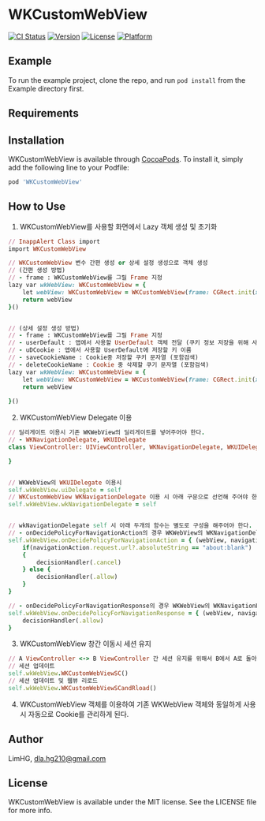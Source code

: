 # WKCustomWebView

[![CI Status](https://img.shields.io/travis/LimHG/WKCustomWebView.svg?style=flat)](https://travis-ci.org/LimHG/WKCustomWebView)
[![Version](https://img.shields.io/cocoapods/v/WKCustomWebView.svg?style=flat)](https://cocoapods.org/pods/WKCustomWebView)
[![License](https://img.shields.io/cocoapods/l/WKCustomWebView.svg?style=flat)](https://cocoapods.org/pods/WKCustomWebView)
[![Platform](https://img.shields.io/cocoapods/p/WKCustomWebView.svg?style=flat)](https://cocoapods.org/pods/WKCustomWebView)

## Example

To run the example project, clone the repo, and run `pod install` from the Example directory first.

## Requirements

## Installation

WKCustomWebView is available through [CocoaPods](https://cocoapods.org). To install
it, simply add the following line to your Podfile:

```ruby
pod 'WKCustomWebView'
```

## How to Use

1. WKCustomWebView를 사용할 화면에서 Lazy 객체 생성 및 초기화
```ruby
// InappAlert Class import
import WKCustomWebView

// WKCustomWebView 변수 간편 생성 or 상세 설정 생성으로 객체 생성
// (간편 생성 방법)
// - frame : WKCustomWebView를 그릴 Frame 지정
lazy var wkWebView: WKCustomWebView = {
    let webView: WKCustomWebView = WKCustomWebView(frame: CGRect.init(x: 0, y: 0, width: self.mainView.frame.size.width, height: self.mainView.frame.size.height))
    return webView
}()


// (상세 설정 생성 방법)
// - frame : WKCustomWebView를 그릴 Frame 지정
// - userDefault : 앱에서 사용할 UserDefault 객체 전달 (쿠키 정보 저장을 위해 사용)
// - uDCookie : 앱에서 사용할 UserDefault에 저장할 키 이름 
// - saveCookieName : Cookie중 저장할 쿠키 문자열 (포함검색) 
// - deleteCookieName : Cookie 중 삭제할 쿠기 문자열 (포함검색) 
lazy var wkWebView: WKCustomWebView = {
    let webView: WKCustomWebView = WKCustomWebView(frame: CGRect.init(x: 0, y: 0, width: self.mainView.frame.size.width, height: self.mainView.frame.size.height), userDefault: <UserDefault 객체>, uDCookie: "쿠키 저장 키이름", saveCookieName: "저장할 쿠키 문자열", deleteCookieName: "삭제할 쿠키 문자열")
    return webView
    
}()
```

2. WKCustomWebView Delegate 이용
```ruby
// 딜리게이트 이용시 기존 WKWebView의 딜리게이트를 넣어주어야 한다.
// - WKNavigationDelegate, WKUIDelegate
class ViewController: UIViewController, WKNavigationDelegate, WKUIDelegate {

}


// WKWebView의 WKUIDelegate 이용시
self.wkWebView.uiDelegate = self
// WKCustomWebView WKNavigationDelegate 이용 시 아래 구문으로 선언해 주어야 한다.
self.wkWebView.wkNavigationDelegate = self


// wkNavigationDelegate self 시 아래 두개의 함수는 별도로 구성을 해주어야 한다.
// - onDecidePolicyForNavigationAction의 경우 WKWebView의 WKNavigationDelegate의 decidePolicyForNavigationAction 함수와 매칭된다.
self.wkWebView.onDecidePolicyForNavigationAction = { (webView, navigationAction, decisionHandler) in
    if(navigationAction.request.url?.absoluteString == "about:blank")
    {
        decisionHandler(.cancel)
    } else {
        decisionHandler(.allow)
    }
}

// - onDecidePolicyForNavigationResponse의 경우 WKWebView의 WKNavigationDelegate의 decidePolicyForNavigationResponse 함수와 매칭된다.
self.wkWebView.onDecidePolicyForNavigationResponse = { (webView, navigationResponse, decisionHandler) in
    decisionHandler(.allow)
}
```

3. WKCustomWebView 창간 이동시 세션 유지
```ruby
// A ViewController <-> B ViewController 간 세션 유지를 위해서 B에서 A로 돌아갈때 창이 종료되는 시점에서 애라 함수 호출
// 세션 업데이트
self.wkWebView.WKCustomWebViewSC() 
// 세션 업데이트 및 웹뷰 리로드
self.wkWebView.WKCustomWebViewSCandRload()
```

4. WKCustomWebView 객체를 이용하여 기존 WKWebView 객체와 동일하게 사용시 자동으로 Cookie를 관리하게 된다.


## Author

LimHG, dla.hg210@gmail.com

## License

WKCustomWebView is available under the MIT license. See the LICENSE file for more info.
